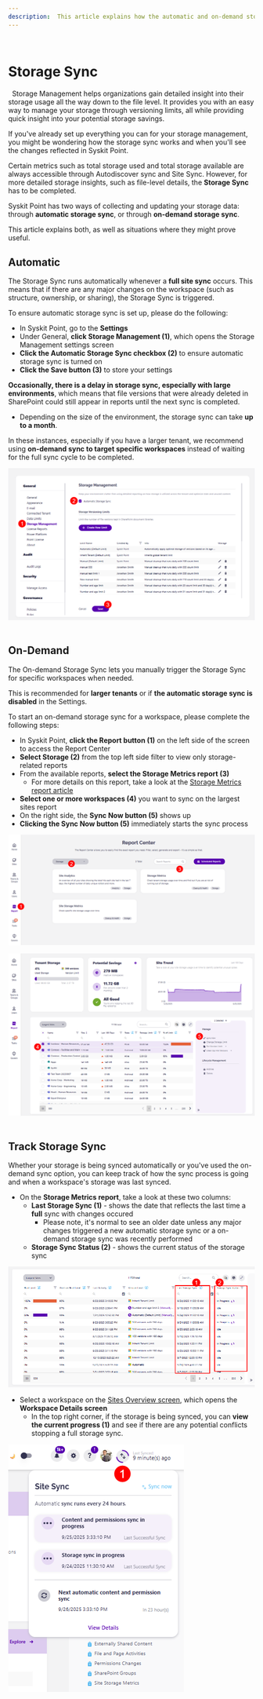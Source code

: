 ```yaml
---
description:  This article explains how the automatic and on-demand storage sync works in Syskit Point.
---
```

 
# Storage Sync
 
Storage Management helps organizations gain detailed insight into their storage usage all the way down to the file level. It provides you with an easy way to manage your storage through versioning limits, all while providing quick insight into your potential storage savings. 

If you've already set up everything you can for your storage management, you might be wondering how the storage sync works and when you'll see the changes reflected in Syskit Point. 

Certain metrics such as total storage used and total storage available are always accessible through Autodiscover sync and Site Sync. However, for more detailed storage insights, such as file-level details, the **Storage Sync** has to be completed. 

Syskit Point has two ways of collecting and updating your storage data: through **automatic storage sync**, or through **on-demand storage sync**. 

This article explains both, as well as situations where they might prove useful. 

## Automatic

The Storage Sync runs automatically whenever a **full site sync** occurs. This means that if there are any major changes on the workspace (such as structure, ownership, or sharing), the Storage Sync is triggered.

To ensure automatic storage sync is set up, please do the following: 

* In Syskit Point, go to the **Settings**
* Under General, **click Storage Management (1)**, which opens the Storage Management settings screen
* **Click the Automatic Storage Sync checkbox (2)** to ensure automatic storage sync is turned on
* **Click the Save button (3)** to store your settings

**Occasionally, there is a delay in storage sync, especially with large environments**, which means that file versions that were already deleted in SharePoint could still appear in reports until the next sync is completed.
  * Depending on the size of the environment, the storage sync can take **up to a month**.

In these instances, especially if you have a larger tenant, we recommend using **on-demand sync to target specific workspaces** instead of waiting for the full sync cycle to be completed.

![Storage Management - Automatic Storage Sync](../.gitbook/assets/storage-sync-automatic-storage-sync.png)
 
## On-Demand 

The On-demand Storage Sync lets you manually trigger the Storage Sync for specific workspaces when needed.

This is recommended for **larger tenants** or if **the automatic storage sync is disabled** in the Settings. 

To start an on-demand storage sync for a workspace, please complete the following steps: 

* In Syskit Point, **click the Report button (1)** on the left side of the screen to access the Report Center
* **Select Storage (2)** from the top left side filter to view only storage-related reports
* From the available reports, **select the Storage Metrics report (3)**
  * For more details on this report, take a look at the [Storage Metrics report article](../storage-management/storage-reports.md#storage-metrics)
* **Select one or more workspaces (4)** you want to sync on the largest sites report
* On the right side, the **Sync Now button (5)** shows up
* **Clicking the Sync Now button (5)** immediately starts the sync process 

![Storage Management - Storage Metrics report](../.gitbook/assets/storage-sync-storage-metrics.png)

![Storage Management - On-Demand Storage Sync](../.gitbook/assets/storage-sync-storage-metrics-ondemand-sync.png)
 
 
## Track Storage Sync

Whether your storage is being synced automatically or you've used the on-demand sync option, you can keep track of how the sync process is going and when a workspace's storage was last synced.

* On the **Storage Metrics report**, take a look at these two columns:
  * **Last Storage Sync (1)** - shows the date that reflects the last time a **full** sync with changes occured
    * Please note, it's normal to see an older date unless any major changes triggered a new automatic storage sync or a on-demand storage sync was recently performed
  * **Storage Sync Status (2)** - shows the current status of the storage sync

![Storage Metrics - Storage Sync](../.gitbook/assets/storage-sync-storage-metrics-last-sync.png)

* Select a workspace on the [Sites Overview screen](../microsoft365-inventory/sites.md), which opens the **Workspace Details screen**
  * In the top right corner, if the storage is being synced, you can **view the current progress (1)** and see if there are any potential conflicts stopping a full storage sync.

![Storage Metrics - Storage Sync](../.gitbook/assets/storage-sync-workspace-details-current-progress.png)